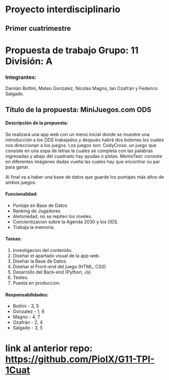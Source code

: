# Proyecto interdisciplinario
## Primer cuatrimestre


# Propuesta de trabajo                                                Grupo: 11 División: A    

### Integrantes:
Damián Bottini, Mateo Gonzalez, Nicolas Magno, Ian Ozafrán y Federico Salgado.



## Título de la propuesta: MiniJuegos.com ODS


#### Descripción de la propuesta:
Se realizará una app web con un menú inicial donde se muestre una introducción a los ODS trabajados y después  habrá dos botones los cuales nos direccionan a los juegos. Los juegos son:
	CodyCross: un juego que consiste en una sopa de letras la cuales se completa con las palabras ingresadas y abajo del cuadrado hay ayudas o pistas.
	MemoTest: consiste en diferentes imágenes dadas vuelta las cuales hay que encontrar su par para ganar.

Al final va a haber una base de datos que guarde los puntajes más altos de ambos juegos.

#### Funcionalidad:

- Puntaje en Base de Datos
- Ranking de Jugadores
- Aletoriedad, no se repiten los niveles.
- Concientizacion sobre la Agenda 2030 y los ODS.
- Trabaja la memoria.

#### Tareas:

1. Investigacion del contenido.
2. Diseñar el apartado visual de la app web.
3. Diseñar la Base de Datos.
4. Diseñar el Front-end del juego (HTML, CSS)
5. Desarrollo del Back-end (Python, Js)
6. Testeo.
7. Puesta en produccion.

#### Responsabilidades:

* Bottini -  3, 5
* Gonzalez - 1, 6 
* Magno - 4, 7
* Ozafrán - 2, 4
* Salgado - 3, 5

# link al anterior repo: https://github.com/PioIX/G11-TPI-1Cuat
